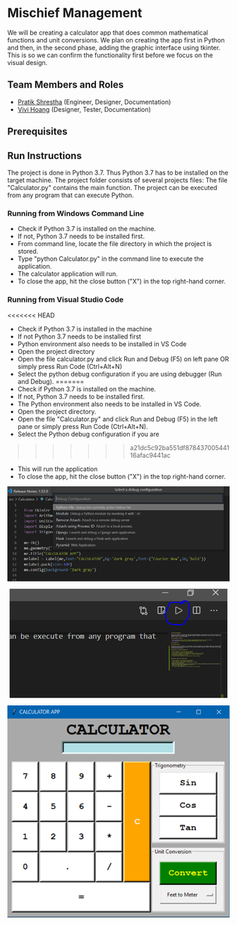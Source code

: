 # Mischief Management

We will be creating a calculator app that does common mathematical functions and unit conversions. We plan on creating the app first in Python and then, in the second phase, adding the graphic interface using tkinter. This is so we can confirm the functionality first before we focus on the visual design. 

## Team Members and Roles

* [Pratik Shrestha](https://github.com/pratik-stha/CIS641-HW2-Shrestha.git) (Engineer, Designer, Documentation)
* [Vivi Hoang](https://github.com/vivi-hoang/CIS641-HW2-Hoang) (Designer, Tester, Documentation)

## Prerequisites

## Run Instructions

The project is done in Python 3.7. Thus Python 3.7 has to be installed on the target machine. The project folder consists of several projects files: The file "Calculator.py" contains the main function. The project can be executed from any program that can execute Python. 

### Running from Windows Command Line

* Check if Python 3.7 is installed on the machine.
* If not, Python 3.7 needs to be installed first.
* From command line, locate the file directory in which the project is stored.
* Type "python Calculator.py" in the command line to execute the application.
* The calculator application will run.
* To close the app, hit the close button ("X") in the top right-hand corner.

### Running from Visual Studio Code

<<<<<<< HEAD
* Check if Python 3.7 is installed in the machine 
* If not Python 3.7 needs to be installed first
* Python environment also needs to be installed in VS Code
* Open the project directory
* Open the file calculator.py and click Run and Debug (F5) on left pane OR simply press Run Code (Ctrl+Alt+N)
* Select the python debug configuration if you are using  debugger (Run and Debug).
=======
* Check if Python 3.7 is installed on the machine.
* If not, Python 3.7 needs to be installed first.
* The Python environment also needs to be installed in VS Code.
* Open the project directory.
* Open the file "Calculator.py" and click Run and Debug (F5) in the left pane or simply press Run Code (Ctrl+Alt+N).
* Select the Python debug configuration if you are 
>>>>>>> a21dc5c92ba551df87843700544116afac9441ac
* This will run the application
* To close the app, hit the close button ("X") in the top right-hand corner.

<p align="center">
  <img src="https://raw.githubusercontent.com/pratik-stha/GVSU-CIS641-MISCHIEF-MANAGEMENT/master/docs/Debug%20Configuration.PNG">
</p>

<p align="center">
  <img src="https://raw.githubusercontent.com/pratik-stha/GVSU-CIS641-MISCHIEF-MANAGEMENT/master/docs/Run%20Code.PNG">
</p>

<p align="center">
  <img src="https://raw.githubusercontent.com/pratik-stha/GVSU-CIS641-MISCHIEF-MANAGEMENT/master/docs/Calculator%20Interface.PNG">
</p>
